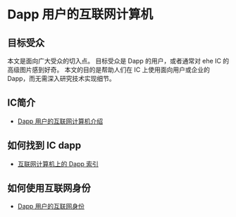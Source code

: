 # Dapp 用户的互联网计算机

## 目标受众

本文是面向广大受众的切入点。 目标受众是 Dapp 的用户，或者通常对 ehe IC 的高级图片感到好奇。 本文的目的是帮助人们在 IC 上使用面向用户或企业的 Dapp，而无需深入研究技术实现细节。

## IC简介
- [Dapp 用户的互联网计算机介绍](Dapp用户的互联网计算机介绍.md)

## 如何找到 IC dapp

- [互联网计算机上的 Dapp 索引](互联网计算机上的Dapp索引.md)

## 如何使用互联网身份

- [Dapp 用户的互联网身份](Dapp用户的互联网身份.md)

